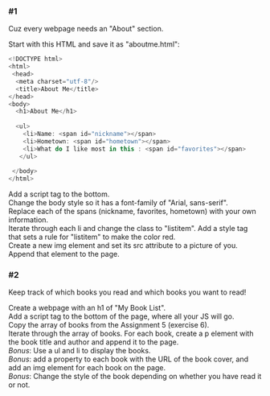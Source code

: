 ### #1

Cuz every webpage needs an "About" section.

Start with this HTML and save it as "aboutme.html":

```javascript
<!DOCTYPE html>
<html>
 <head>
  <meta charset="utf-8"/>
  <title>About Me</title>
</head>
<body>
  <h1>About Me</h1>
  
  <ul>
    <li>Name: <span id="nickname"></span>
    <li>Hometown: <span id="hometown"></span>	
    <li>What do I like most in this : <span id="favorites"></span>
   </ul>
  
 </body>
</html>
```
  
Add a script tag to the bottom.  
Change the body style so it has a font-family of "Arial, sans-serif".  
Replace each of the spans (nickname, favorites, hometown) with your own information.  
Iterate through each li and change the class to "listitem". Add a style tag that sets a rule for "listitem" to make the color red.  
Create a new img element and set its src attribute to a picture of you. Append that element to the page.  


### #2

Keep track of which books you read and which books you want to read!  

Create a webpage with an h1 of "My Book List".  
Add a script tag to the bottom of the page, where all your JS will go.  
Copy the array of books from the Assignment 5 (exercise 6).  
Iterate through the array of books. For each book, create a p element with the book title and author and append it to the page.  
*Bonus*: Use a ul and li to display the books.  
*Bonus*: add a property to each book with the URL of the book cover, and add an img element for each book on the page.  
*Bonus*: Change the style of the book depending on whether you have read it or not.
